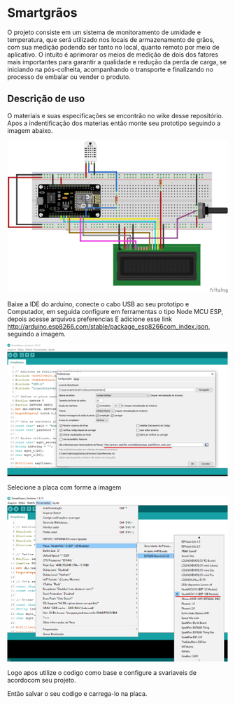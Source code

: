 # Smartgrãos

O projeto consiste em um sistema de monitoramento de umidade e temperatura, que será utilizado nos locais de armazenamento de grãos, com sua medição podendo ser tanto no local, quanto remoto por meio de aplicativo. O intuito é aprimorar os meios de medição de dois dos fatores mais importantes para garantir a qualidade e redução da perda de carga, se iniciando na pós-colheita, acompanhando o transporte e finalizando no processo de embalar ou vender o produto.

## Descrição de uso 
O materiais e suas especificações se encontrão no wike desse repositório.
Apos a indentificação dos materias então monte seu prototipo seguindo a imagem abaixo.

![alt text](https://github.com/GuipiodeCarrato/Smartgraos/blob/0c74ff9464bba4f510151747632492c6390acf87/Imagens/Componentes/circuito%20de%20montagem.png)

Baixe a IDE do arduino, conecte o cabo USB ao seu prototipo e Computador, em seguida configure em ferramentas o tipo Node MCU ESP, depois acesse arquivos preferencias
E adicione esse link http://arduino.esp8266.com/stable/package_esp8266com_index.json, seguindo a imagem.

![alt text](https://github.com/GuipiodeCarrato/Smartgraos/blob/c2608ce44127ffa824f7973ce383bc6de3c6b916/Imagens/Componentes/Print_tutorial.png)

Selecione a placa com forme a imagem

![alt text](https://github.com/GuipiodeCarrato/Smartgraos/blob/c2608ce44127ffa824f7973ce383bc6de3c6b916/Imagens/Componentes/print_tutor_2.png)

Logo apos utilize o codigo como base e configure a svariaveis de acordocom seu projeto.

Então salvar o seu codigo e carrega-lo na placa.
